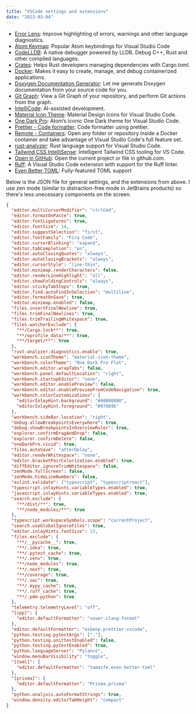 ```yaml
---
title: "VSCode settings and extensions"
date: "2023-03-04"
---
```


- [Error Lens](https://marketplace.visualstudio.com/items?itemName=usernamehw.errorlens): Improve highlighting of errors, warnings and other language diagnostics.
- [Atom Keymap](https://marketplace.visualstudio.com/items?itemName=ms-vscode.atom-keybindings): Popular Atom keybindings for Visual Studio Code
- [CodeLLDB](https://marketplace.visualstudio.com/items?itemName=vadimcn.vscode-lldb): A native debugger powered by LLDB. Debug C++, Rust and other compiled languages.
- [Crates](https://marketplace.visualstudio.com/items?itemName=serayuzgur.crates): Helps Rust developers managing dependencies with Cargo.toml.
- [Docker](https://marketplace.visualstudio.com/items?itemName=ms-azuretools.vscode-docker): Makes it easy to create, manage, and debug containerized applications.
- [Doxygen Documentation Generator](https://marketplace.visualstudio.com/items?itemName=cschlosser.doxdocgen): Let me generate Doxygen documentation from your source code for you.
- [Git Graph](https://marketplace.visualstudio.com/items?itemName=mhutchie.git-graph): View a Git Graph of your repository, and perform Git actions from the graph.
- [IntelliCode](https://marketplace.visualstudio.com/items?itemName=VisualStudioExptTeam.vscodeintellicode): AI-assisted development.
- [Material Icon Theme](https://marketplace.visualstudio.com/items?itemName=PKief.material-icon-theme): Material Design Icons for Visual Studio Code.
- [One Dark Pro](https://marketplace.visualstudio.com/items?itemName=zhuangtongfa.Material-theme): Atom‘s iconic One Dark theme for Visual Studio Code.
- [Prettier - Code formatter](https://marketplace.visualstudio.com/items?itemName=esbenp.prettier-vscode): Code formatter using prettier.
- [Remote - Containers](https://marketplace.visualstudio.com/items?itemName=ms-vscode-remote.remote-containers): Open any folder or repository inside a Docker container and take advantage of Visual Studio Code's full feature set.
- [rust-analyzer](https://marketplace.visualstudio.com/items?itemName=rust-lang.rust-analyzer): Rust language support for Visual Studio Code.
- [Tailwind CSS IntelliSense](https://marketplace.visualstudio.com/items?itemName=bradlc.vscode-tailwindcss): Intelligent Tailwind CSS tooling for VS Code.
- [Open in GitHub](https://marketplace.visualstudio.com/items?itemName=fabiospampinato.vscode-open-in-github): Open the current project or file in github.com.
- [Ruff](https://marketplace.visualstudio.com/items?itemName=charliermarsh.ruff): A Visual Studio Code extension with support for the Ruff linter.
- [Even Better TOML](https://marketplace.visualstudio.com/items?itemName=tamasfe.even-better-toml): Fully-featured TOML support

Below is the JSON file for general settings, and the extensions from above. I use zen mode (similar to distraction-free mode in JetBrains products) so there's less unecessary components on the screen.

```json
{
  "editor.multiCursorModifier": "ctrlCmd",
  "editor.formatOnPaste": true,
  "editor.fontLigatures": true,
  "editor.fontSize": 14,
  "editor.suggestSelection": "first",
  "editor.fontFamily": "Fira Code",
  "editor.cursorBlinking": "expand",
  "editor.tabCompletion": "on",
  "editor.autoClosingQuotes": "always",
  "editor.autoClosingBrackets": "always",
  "editor.cursorStyle": "line-thin",
  "editor.minimap.renderCharacters": false,
  "editor.renderLineHighlight": "all",
  "editor.showFoldingControls": "always",
  "editor.stickyTabStops": true,
  "editor.find.autoFindInSelection": "multiline",
  "editor.formatOnSave": true,
  "editor.minimap.enabled": false,
  "files.insertFinalNewline": true,
  "files.trimFinalNewlines": true,
  "files.trimTrailingWhitespace": true,
  "files.watcherExclude": {
    "**/Cargo.lock**": true,
    "**/oprofile_data/**": true,
    "**/target/**": true
  },
  "rust-analyzer.diagnostics.enable": true,
  "workbench.iconTheme": "material-icon-theme",
  "workbench.colorTheme": "One Dark Pro Flat",
  "workbench.editor.wrapTabs": false,
  "workbench.panel.defaultLocation": "right",
  "workbench.startupEditor": "none",
  "workbench.editor.enablePreview": false,
  "workbench.editor.enablePreviewFromCodeNavigation": true,
  "workbench.colorCustomizations": {
    "editorInlayHint.background": "#00000000",
    "editorInlayHint.foreground": "#979696"
  },
  "workbench.sideBar.location": "right",
  "debug.allowBreakpointsEverywhere": true,
  "debug.showBreakpointsInOverviewRuler": true,
  "explorer.confirmDragAndDrop": false,
  "explorer.confirmDelete": false,
  "oneDarkPro.vivid": true,
  "files.autoSave": "afterDelay",
  "editor.renderWhitespace": "none",
  "editor.bracketPairColorization.enabled": true,
  "diffEditor.ignoreTrimWhitespace": false,
  "zenMode.fullScreen": false,
  "zenMode.hideLineNumbers": false,
  "eslint.validate": ["typescript", "typescriptreact"],
  "typescript.inlayHints.variableTypes.enabled": true,
  "javascript.inlayHints.variableTypes.enabled": true,
  "search.exclude": {
    "**/dist/**": true,
    "**/node_modules/**": true
  },
  "typescript.workspaceSymbols.scope": "currentProject",
  "search.useGlobalIgnoreFiles": true,
  "editor.inlayHints.fontSize": 13,
  "files.exclude": {
    "**/__pycache__": true,
    "**/.idea": true,
    "**/.pytest_cache": true,
    "**/.venv": true,
    "**/node_modules": true,
    "**/.next": true,
    "**/coverage": true,
    "**/.swc": true,
    "**/.mypy_cache": true,
    "**/.ruff_cache": true,
    "**/.pdm-python": true
  },
  "telemetry.telemetryLevel": "off",
  "[cpp]": {
    "editor.defaultFormatter": "xaver.clang-format"
  },
  "editor.defaultFormatter": "esbenp.prettier-vscode",
  "python.testing.pytestArgs": ["."],
  "python.testing.unittestEnabled": false,
  "python.testing.pytestEnabled": true,
  "python.languageServer": "Pylance",
  "window.menuBarVisibility": "toggle",
  "[toml]": {
    "editor.defaultFormatter": "tamasfe.even-better-toml"
  },
  "[prisma]": {
    "editor.defaultFormatter": "Prisma.prisma"
  },
  "python.analysis.autoFormatStrings": true,
  "window.density.editorTabHeight": "compact"
}
```
